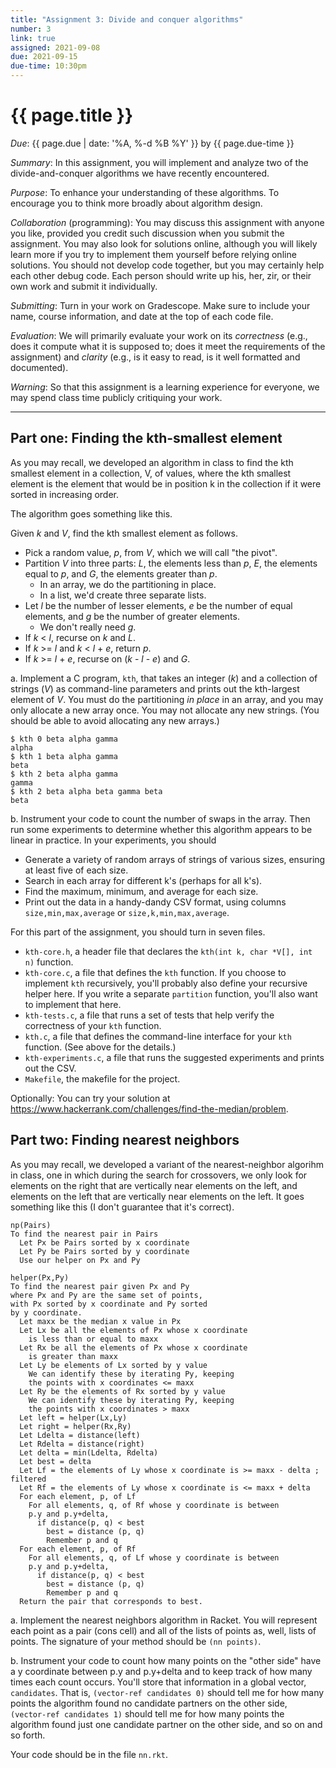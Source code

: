 ```yaml
---
title: "Assignment 3: Divide and conquer algorithms"
number: 3
link: true
assigned: 2021-09-08
due: 2021-09-15
due-time: 10:30pm
---
```

# {{ page.title }}

*Due*: {{ page.due | date: '%A, %-d %B %Y' }} by {{ page.due-time }}

*Summary*: In this assignment, you will implement and analyze two of 
the divide-and-conquer algorithms we have recently encountered.

*Purpose*: To enhance your understanding of these algorithms.
To encourage you to think more broadly about algorithm design.

*Collaboration* (programming): You may discuss this assignment with
anyone you like, provided you credit such discussion when you submit
the assignment.  You may also look for solutions online, although
you will likely learn more if you try to implement them yourself
before relying online solutions.  You should not develop code
together, but you may certainly help each other debug code.  Each
person should write up his, her, zir, or their own work and submit
it individually.

*Submitting*: Turn in your work on Gradescope.  Make sure to include
your name, course information, and date at the top of each code
file.

*Evaluation*: We will primarily evaluate your work on its *correctness*
(e.g., does it compute what it is supposed to; does it meet the
requirements of the assignment) and *clarity* (e.g., is it easy to read,
is it well formatted and documented).  

*Warning*: So that this assignment is a learning experience for everyone,
we may spend class time publicly critiquing your work.

---

Part one: Finding the kth-smallest element
------------------------------------------

As you may recall, we developed an algorithm in class to find
the kth smallest element in a collection, V, of values, where
the kth smallest element is the element that would be in position
k in the collection if it were sorted in increasing order.  

The algorithm goes something like this.

Given _k_ and _V_, find the kth smallest element as follows.

* Pick a random value, _p_, from _V_, which we will call "the pivot".
* Partition _V_ into three parts: _L_, the elements less than _p_, _E_,
  the elements equal to _p_, and _G_, the elements greater than _p_.
    * In an array, we do the partitioning in place.
    * In a list, we'd create three separate lists.
* Let _l_ be the number of lesser elements, _e_ be the number of 
  equal elements, and _g_ be the number of greater elements.
    * We don't really need _g_.
* If _k_ < _l_, recurse on _k_ and _L_.
* If _k_ >= _l_ and _k_ < _l_ + _e_, return _p_.
* If _k_ >= _l_ + _e_, recurse on (_k_ - _l_ - _e_) and _G_.

a\. Implement a C program, `kth`, that takes an integer (_k_) and a
collection of strings (_V_) as command-line parameters and prints
out the kth-largest element of _V_.  You must do the partitioning
_in place_ in an array, and you may only allocate a new array once.
You may not allocate any new strings.
(You should be able to avoid allocating any new arrays.)

```
$ kth 0 beta alpha gamma
alpha
$ kth 1 beta alpha gamma
beta
$ kth 2 beta alpha gamma
gamma
$ kth 2 beta alpha beta gamma beta
beta
```

b\. Instrument your code to count the number of swaps in the array. 
Then run some experiments to determine whether this algorithm appears
to be linear in practice.  In your experiments, you should

* Generate a variety of random arrays of strings of various sizes,
  ensuring at least five of each size.
* Search in each array for different k's (perhaps for all k's).
* Find the maximum, minimum, and average for each size.
* Print out the data in a handy-dandy CSV format, using columns
  `size,min,max,average` or `size,k,min,max,average`.

For this part of the assignment, you should turn in seven files.

* `kth-core.h`, a header file that declares the `kth(int k, char *V[], int n)`
  function.
* `kth-core.c`, a file that defines the `kth` function.  If you choose 
  to implement `kth` recursively, you'll probably also define your 
  recursive helper here.  If you write a separate `partition` function,
  you'll also want to implement that here.
* `kth-tests.c`, a file that runs a set of tests that help verify the
  correctness of your `kth` function.
* `kth.c`, a file that defines the command-line interface for your `kth` 
  function.  (See above for the details.)
* `kth-experiments.c`, a file that runs the suggested experiments and
  prints out the CSV.
* `Makefile`, the makefile for the project.

Optionally: You can try your solution at
<https://www.hackerrank.com/challenges/find-the-median/problem>.

Part two: Finding nearest neighbors
-----------------------------------

As you may recall, we developed a variant of the nearest-neighbor
algorihm in class, one in which during the search for crossovers,
we only look for elements on the right that are vertically near
elements on the left, and elements on the left that are vertically
near elements on the left.  It goes something like this (I don't
guarantee that it's correct).

```
np(Pairs)
To find the nearest pair in Pairs
  Let Px be Pairs sorted by x coordinate
  Let Py be Pairs sorted by y coordinate
  Use our helper on Px and Py

helper(Px,Py)
To find the nearest pair given Px and Py
where Px and Py are the same set of points,
with Px sorted by x coordinate and Py sorted
by y coordinate. 
  Let maxx be the median x value in Px
  Let Lx be all the elements of Px whose x coordinate
    is less than or equal to maxx
  Let Rx be all the elements of Px whose x coordinate
    is greater than maxx
  Let Ly be elements of Lx sorted by y value
    We can identify these by iterating Py, keeping 
    the points with x coordinates <= maxx
  Let Ry be the elements of Rx sorted by y value
    We can identify these by iterating Py, keeping
    the points with x coordinates > maxx
  Let left = helper(Lx,Ly)
  Let right = helper(Rx,Ry)
  Let Ldelta = distance(left)
  Let Rdelta = distance(right)
  Let delta = min(Ldelta, Rdelta)
  Let best = delta 
  Let Lf = the elements of Ly whose x coordinate is >= maxx - delta ; filtered
  Let Rf = the elements of Ly whose x coordinate is <= maxx + delta 
  For each element, p, of Lf
    For all elements, q, of Rf whose y coordinate is between
    p.y and p.y+delta,
      if distance(p, q) < best
        best = distance (p, q)
        Remember p and q
  For each element, p, of Rf
    For all elements, q, of Lf whose y coordinate is between
    p.y and p.y+delta,
      if distance(p, q) < best
        best = distance (p, q)
        Remember p and q
  Return the pair that corresponds to best.
```

a. Implement the nearest neighbors algorithm in Racket.  You will
represent each point as a pair (cons cell) and all of the lists of
points as, well, lists of points.  The signature of your method
should be `(nn points)`.

b. Instrument your code to count how many points on the "other side"
have a y coordinate between p.y and p.y+delta and to keep track of
how many times each count occurs.  You'll store that information
in a global vector, `candidates`.  That is, `(vector-ref candidates
0)` should tell me for how many points the algorithm found no
candidate partners on the other side, `(vector-ref candidates 1)`
should tell me for how many points the algorithm found just one
candidate partner on the other side, and so on and so forth.

Your code should be in the file `nn.rkt`.
